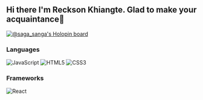 ## Hi there I'm Reckson Khiangte. Glad to make your acquaintance👋

[![@saga_sanga's Holopin board](https://holopin.me/saga_sanga)](https://holopin.io/@saga_sanga)


### Languages
![JavaScript](https://img.shields.io/badge/-JavaScript-black?style=flat-square&logo=javascript)
![HTML5](https://img.shields.io/badge/-HTML5-E34F26?style=flat-square&logo=html5&logoColor=white)
![CSS3](https://img.shields.io/badge/-CSS3-1572B6?style=flat-square&logo=css3)

### Frameworks
![React](https://img.shields.io/badge/-React-black?style=flat-square&logo=react)

<!-- - 💬 Ask me about Mizoram, HTML, CSS and JS -->
<!-- - 📫 How to reach me: ...
- ⚡ Fun fact: ... -->
